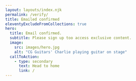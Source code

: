 ```yaml
---
layout: layouts/index.njk
permalink: /verify/
title: Emailed confirmed
eleventyExcludeFromCollections: true
hero:
  title: Email confirmed.
  subtitle: Please sign up too access exclusive content.
  image:
    src: images/hero.jpg
    alt: "CG Guitars' Charlie playing guitar on stage"
  callToAction:
    - type: secondary
      text: Head to home
      link: /
---
```


<script type="text/javascript" src="https://identity.netlify.com/v1/netlify-identity-widget.js"></script>


